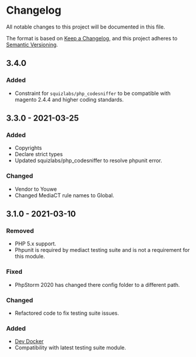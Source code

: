 # Changelog
All notable changes to this project will be documented in this file.

The format is based on [Keep a Changelog](https://keepachangelog.com/en/1.0.0/),
and this project adheres to [Semantic Versioning](https://semver.org/spec/v2.0.0.html).

## 3.4.0
### Added
- Constraint for `squizlabs/php_codesniffer` to be compatible with 
  magento 2.4.4 and higher coding standards.

## 3.3.0 - 2021-03-25
### Added
- Copyrights
- Declare strict types
- Updated squizlabs/php_codesniffer to resolve phpunit error.

### Changed
- Vendor to Youwe
- Changed MediaCT rule names to Global.

## 3.1.0 - 2021-03-10
### Removed
- PHP 5.x support.
- Phpunit is required by mediact testing suite and is not a requirement for this module.

### Fixed
- PhpStorm 2020 has changed there config folder to a different path.

### Changed
- Refactored code to fix testing suite issues.

### Added
- [Dev Docker](https://github.com/mediact/docker-compose-development-manager)
- Compatibility with latest testing suite module.
